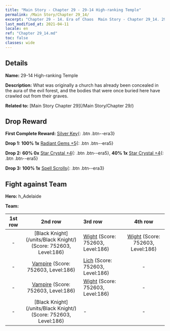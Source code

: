 ```yaml
---
title: "Main Story - Chapter 29 - 29-14 High-ranking Temple"
permalink: /Main Story/Chapter 29_14/
excerpt: "Chapter 29 - 14. Era of Chaos  Main Story - Chapter 29_14. 29-14 High-ranking Temple"
last_modified_at: 2021-04-11
locale: en
ref: "Chapter 29_14.md"
toc: false
classes: wide
---
```


## Details

 **Name:** 29-14 High-ranking Temple

 **Description:** What was originally a church has already been concealed in the aura of the evil forest, and the bodies that were once buried here have crawled out from their graves.

 **Related to:** [Main Story Chapter 29](/Main Story/Chapter 29/)

## Drop Reward

 **First Complete Reward:** [Silver Key](/Items/con_693/){: .btn .btn--era3}

 **Drop 1:** **100% 1x** [Radiant Gems +5](/Items/mat_100/){: .btn .btn--era5}

 **Drop 2:** **60% 0x** [Star Crystal +4](/Items/mat_94/){: .btn .btn--era5}, **40% 1x** [Star Crystal +4](/Items/mat_94/){: .btn .btn--era5}

 **Drop 3:** **100% 1x** [Spell Scrolls](/Items/con_694/){: .btn .btn--era3}


## Fight against Team
 **Hero:** h_Adelaide

 **Team:**


  | 1st row | 2nd row | 3rd row | 4th row |
  |:----:|:----:|:----|:----:|
  | - | [Black Knight](/units/Black Knight/) (Score: 752603, Level:186)  | [Wight](/units/Wight/) (Score: 752603, Level:186)  | [Wight](/units/Wight/) (Score: 752603, Level:186)  |
  | - | [Vampire](/units/Vampire/) (Score: 752603, Level:186)  | [Lich](/units/Lich/) (Score: 752603, Level:186)  | - |
  | - | [Vampire](/units/Vampire/) (Score: 752603, Level:186)  | [Wight](/units/Wight/) (Score: 752603, Level:186)  | - |
  | - | [Black Knight](/units/Black Knight/) (Score: 752603, Level:186)  | - | - |


